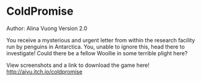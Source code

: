 ColdPromise
===========
Author: Alina Vuong
Version 2.0

You receive a mysterious and urgent letter from within the research facility run by penguins in Antarctica. You, unable to ignore this, head there to investigate! Could there be a fellow Woollie in some terrible plight here?

View screenshots and a link to download the game here! http://aivu.itch.io/coldpromise
